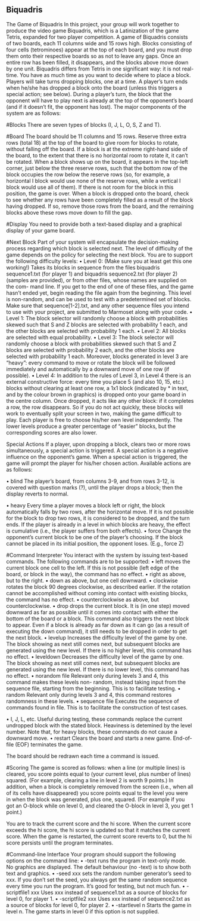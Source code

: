 ## Biquadris
The Game of Biquadris
In this project, your group will work together to produce the video game Biquadris, which is a Latinization of the game Tetris, expanded for two player competition.
A game of Biquadris consists of two boards, each 11 columns wide and 15 rows high. Blocks consisting of four cells (tetrominoes) appear at the top of each board,  and you must drop them onto their respective boards so as not to leave any gaps. Once an entire row has been filled, it disappears, and the blocks above move down by one unit.
Biquadris differs from Tetris in one significant way: it is not real-time. You have as much time as you want to decide where to place a block.  Players will take turns dropping blocks,  one at a time. A player’s turn ends when he/she has dropped a block onto the board (unless this triggers a special action; see below). During a player’s turn, the block that the opponent will have to play next is already at the top of the opponent’s board (and if it doesn’t fit, the opponent has lost).
The major components of the system are as follows:

#Blocks
There are seven types of blocks (I, J, L, O, S, Z and T).

#Board
The board should be 11 columns and 15 rows. Reserve three extra rows (total 18) at the top of the board to give room for blocks to rotate, without falling off the board. If a block is at the extreme right-hand side of the board, to the extent that there is no horizontal room to rotate it, it can’t be rotated.
When a block shows up on the board, it appears in the top-left corner, just below the three reserve rows, such that the bottom row of the block occupies the row below the reserve rows (so, for example, a horizontal I block would use none of the reserve rows, while a vertical I block would use all of them). If there is not room for the block in this position, the game is over.
When a block is dropped onto the board, check to see whether any rows have been completely filled as a result of the block having dropped. If so, remove those rows from the board, and the remaining blocks above these rows move down to fill the gap.

#Display
You need to provide both a text-based display and a graphical display of your game board. 
 
#Next Block
Part of your system will encapsulate the decision-making process regarding which block is selected next. The level of difficulty of the game depends on the policy for selecting the next block. You are to support the following difficulty levels:
•	Level 0: (Make sure you at least get this  one  working!)  Takes its blocks in sequence from the files biquadris sequence1.txt (for player 1) and biquadris sequence2.txt (for player 2) (samples are provided), or from other files, whose names are supplied on the com- mand line. If you get to the end of one of these files, and the game hasn’t ended yet, begin reading the file again from the beginning. This level is non-random, and can be used to test with a predetermined set of blocks. Make sure that sequence[1-2].txt, and any other sequence files you intend to use  with  your  project,  are  submitted  to  Marmoset along with your code.
•	Level 1: The block selector will randomly choose a block with probabilities skewed such that
S and Z blocks are selected with probability 1 each, and the other blocks are selected with
probability 1 each.
•	Level 2: All blocks are selected with equal probability.
•	Level 3: The block selector will randomly choose a block with probabilities skewed such that
S and Z blocks are selected with probability 2 each, and the other blocks are selected with probability 1 each. Moreover, blocks generated in level 3 are “heavy”: every command to move or rotate the block will be followed immediately and automatically by a downward move of one row (if possible).
•	Level 4: In addition to the rules of Level 3, in Level 4 there is an external constructive force: every time you place 5 (and also 10, 15, etc.) blocks without clearing at least one row, a 1x1 block (indicated by * in text, and by the colour brown in graphics) is dropped onto your game board in the centre column. Once dropped, it acts like any other block: if it completes a row, the row disappears. So if you do not act quickly, these blocks will work to eventually split your screen in two, making the game difficult to play.
Each player is free to choose his/her own level independently. The lower levels produce a greater percentage of “easier” blocks, but the corresponding scores are also lower.

Special Actions
If a player, upon dropping a block, clears two or more rows simultaneously, a special action is triggered. A special action is a negative influence on the opponent’s game. When a special action is triggered, the game will prompt the player for his/her chosen action. Available actions are as follows:

•	blind The player’s board, from columns 3-9, and from rows 3-12, is covered with question marks (?), until the player drops a block; then the display reverts to normal.
 
•	heavy Every time a player moves a block left or right, the block automatically falls by two rows, after the horizontal move. If it is not possible for the block to drop two rows, it is considered to be dropped,  and the turn ends.   If the player is already in a level in which blocks are heavy, the effect is cumulative (i.e., the player suffers from both effects).
•	force Change the opponent’s current block to be one of the player’s choosing. If the block cannot be placed in its initial position, the opponent loses. (E.g., force Z)


#Command Interpreter
You interact with the system by issuing text-based commands. The following commands are to be supported:
•	left moves the current block one cell to the left. If this is not possible (left edge of the board, or block in the way), the command has no effect.
•	right as above, but to the right.
•	down as above, but one cell downward.
•	clockwise rotates the block 90 degrees clockwise, as described earlier. If the rotation cannot be accomplished without coming into contact with existing blocks, the command has no effect.
•	counterclockwise as above, but counterclockwise.
•	drop drops the current block. It is (in one step) moved downward as far as possible until it comes into contact with either the bottom of the board or a block. This command also triggers the next block to appear. Even if a block is already as far down as it can go (as a result of executing the down command), it still needs to be dropped in order to get the next block.
•	levelup Increases the difficulty level of the game by one.  The block showing as next still comes next, but subsequent blocks are generated using the new level. If there is no higher level, this command has no effect.
•	leveldown Decreases the difficulty level of the game by one. The block showing as next still comes next, but subsequent blocks are generated using the new level. If there is no lower level, this command has no effect.
•	norandom file Relevant only during levels 3 and 4, this command makes these levels non- random, instead taking input from the sequence file, starting from the beginning. This is to facilitate testing.
•	random Relevant only during levels 3 and 4, this command restores randomness in these levels.
•	sequence file Executes the sequence of commands found in file. This is to facilitate the construction of test cases.
 
•	I, J, L, etc. Useful during testing, these commands replace the current undropped block with the stated block. Heaviness is detemined by the level number. Note that, for heavy blocks, these commands do not cause a downward move.
•	restart Clears the board and starts a new game. End-of-file (EOF) terminates the game.

The board should be redrawn each time a command is issued.

#Scoring
The game is scored as follows: when a line (or multiple lines) is cleared, you score points equal to (your current level, plus number of lines) squared. (For example, clearing a line in level 2 is worth 9 points.) In addition, when a block is completely removed from the screen (i.e., when all of its cells have disappeared) you score points equal to the level you were in when the block was generated, plus one, squared. (For example if you got an O-block while on level 0, and cleared the O-block in level 3, you get 1 point.)
 
You are to track the current score and the hi score.  When the current score exceeds the hi score, the hi score is updated so that it matches the current score. When the game is restarted, the current score reverts to 0, but the hi score persists until the program terminates.

#Command-line Interface
Your program should support the following options on the command line:
•	-text runs the program in text-only mode. No graphics are displayed. The default behaviour (no -text) is to show both text and graphics.
•	-seed xxx sets the random number generator’s seed to xxx. If you don’t set the seed, you always get the same random sequence every time you run the program. It’s good for testing, but not much fun.
•	-scriptfile1 xxx Uses xxx instead of sequence1.txt as a source of blocks for level 0, for player 1.
•	-scriptfile2 xxx Uses xxx instead of sequence2.txt as a source of blocks for level 0, for player 2.
•	-startlevel n Starts the game in level n. The game starts in level 0 if this option is not supplied.

